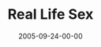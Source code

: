 ---
layout: message
category: message
series: "Sex: What's The Big Deal?"
title: "Real Life Sex"
date: 2005-09-24-00-00
message_id: 101
audio: "http://s3.amazonaws.com/crossroads-media/messages/audio/Sex_03_09-25-05_Real_Life_Sex.mp3"
audio-duration: "34:31"
tag: 
 - thoughts
 - test
 - flv
 - marriage
 - dating
 - mingo
explicit: false
---